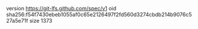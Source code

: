 version https://git-lfs.github.com/spec/v1
oid sha256:f54f7430ebeb1055af0c65e2126497f2fd560d3274cbdb214b9076c527a5e71f
size 1373
